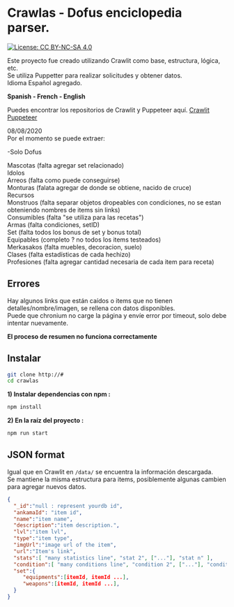 # Crawlas - Dofus enciclopedia parser.
[![License: CC BY-NC-SA 4.0](https://img.shields.io/badge/License-CC%20BY--NC--SA%204.0-lightgrey.svg)](https://creativecommons.org/licenses/by-nc-sa/4.0/)

Este proyecto fue creado utilizando Crawlit como base, estructura, lógica, etc.\
Se utiliza Puppetter para realizar solicitudes y obtener datos.\
Idioma Español agregado.

**Spanish - French - English**

Puedes encontrar los repositorios de Crawlit y Puppeteer aquí.
[Crawlit](https://github.com/dofapi/crawlit-dofus-encyclopedia-parser)
[Puppeteer](https://github.com/puppeteer/puppeteer)

08/08/2020\
Por el momento se puede extraer:

-Solo Dofus

Mascotas (falta agregar set relacionado)\
Idolos\
Arreos (falta como puede conseguirse)\
Monturas (falata agregar de donde se obtiene, nacido de cruce)\
Recursos\
Monstruos (falta separar objetos dropeables con condiciones, no se estan obteniendo nombres de items sin links)\
Consumibles (falta "se utiliza para las recetas")\
Armas (falta condiciones, setID)\
Set (falta todos los bonus de set y bonus total)\
Equipables (completo ? no todos los items testeados)\
Merkasakos (falta muebles, decoracion, suelo)\
Clases (falta estadísticas de cada hechizo)\
Profesiones (falta agregar cantidad necesaria de cada item para receta)

## Errores

Hay algunos links que están caídos o items que no tienen detalles/nombre/imagen, se rellena con datos disponibles.\
Puede que chronium no carge la página y envíe error por timeout, solo debe intentar nuevamente.

**El proceso de resumen no funciona correctamente**

## Instalar

``` bash
git clone http://#
cd crawlas
```

**1) Instalar dependencias con npm :**

``` bash
npm install
```

**2) En la raíz del proyecto :**

``` bash
npm run start
```


## JSON format
Igual que en Crawlit en `/data/` se encuentra la información descargada.\
Se mantiene la misma estructura para items, posiblemente algunas cambien para agregar nuevos datos.

```json
{  
  "_id":"null : represent yourdb id",
  "ankamaId": "item id",
  "name":"item name",
  "description":"item description.",
  "lvl":"item lvl",
  "type":"item type",
  "imgUrl":"image url of the item",
  "url":"Item's link",
  "stats":[ "many statistics line", "stat 2", ["..."], "stat n" ],
  "condition":[ "many conditions line", "condition 2", ["..."], "condition n" ],
  "set":{  
     "equipments":[itemId, itemId ...],
     "weapons":[itemId, itemId ...],
  }
}
```
